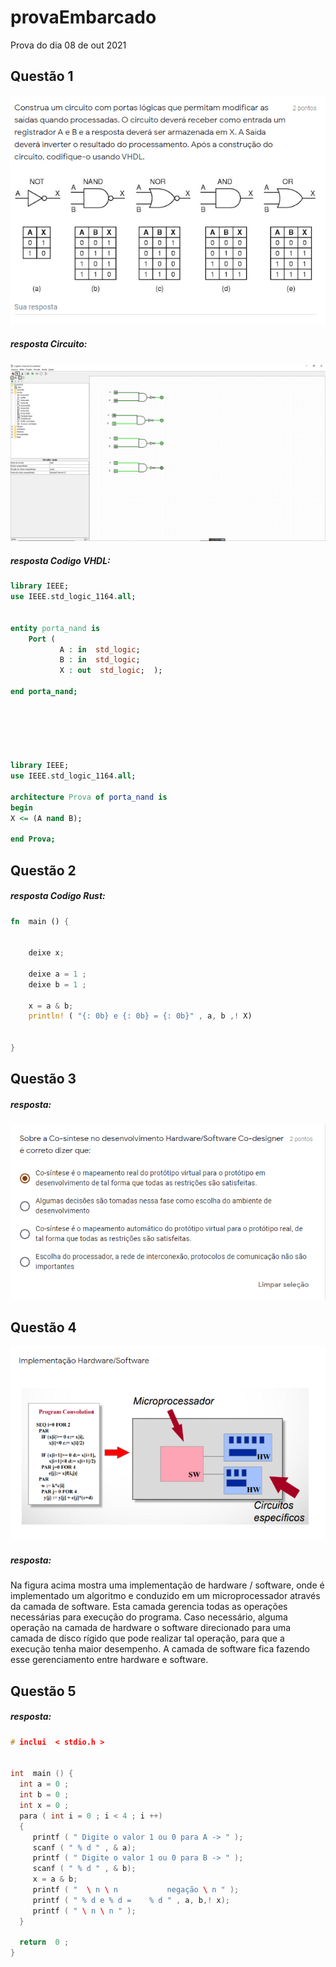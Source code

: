 # provaEmbarcado
Prova do dia 08 de out 2021
## Questão 1
![imagem daPrimeira questão](https://github.com/AnaCristina1972/provaEmbarcado/blob/main/imagemQuesta1.png)
##### resposta Circuito:
![imagem da resporta](https://github.com/AnaCristina1972/provaEmbarcado/blob/main/imagemDoCircuito_Questao1.png)
##### resposta Codigo VHDL:
~~~vhdl
library IEEE;
use IEEE.std_logic_1164.all;


entity porta_nand is
    Port ( 
           A : in  std_logic;      
           B : in  std_logic;      
           X : out  std_logic;  );  
         
end porta_nand;






library IEEE;
use IEEE.std_logic_1164.all;

architecture Prova of porta_nand is
begin
X <= (A nand B);    

end Prova;
~~~

## Questão 2
##### resposta Codigo Rust:
~~~rust
fn  main () {

   
    deixe x;

    deixe a = 1 ;
    deixe b = 1 ;
    
    x = a & b;
    println! ( "{: 0b} e {: 0b} = {: 0b}" , a, b ,! X)


}
~~~

## Questão 3
##### resposta:
![ imagem da questão 3](https://github.com/AnaCristina1972/provaEmbarcado/blob/main/imagemQuestao3.png)
## Questão 4
![imagem da questão 4](https://github.com/AnaCristina1972/provaEmbarcado/blob/main/imagem4.png)
##### resposta:
Na figura acima mostra uma implementação de hardware / software, onde é implementado um algoritmo e conduzido em um microprocessador através da camada de software. Esta camada gerencia todas as operações necessárias para execução do programa. Caso necessário, alguma operação na camada de hardware o software direcionado para uma camada de disco rígido que pode realizar tal operação, para que a execução tenha maior desempenho. A camada de software fica fazendo esse gerenciamento entre hardware e software.

## Questão 5
##### resposta:
~~~c
# inclui  < stdio.h >


int  main () {
  int a = 0 ;
  int b = 0 ;
  int x = 0 ;
  para ( int i = 0 ; i < 4 ; i ++)
  {
     printf ( " Digite o valor 1 ou 0 para A -> " );
     scanf ( " % d " , & a);
     printf ( " Digite o valor 1 ou 0 para B -> " );
     scanf ( " % d " , & b);
     x = a & b;
     printf ( "  \ n \ n           negação \ n " );
     printf ( " % d e % d =    % d " , a, b,! x);
     printf ( " \ n \ n " );
  }
  
  return  0 ;
}
~~~









